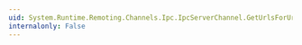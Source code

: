 ```yaml
---
uid: System.Runtime.Remoting.Channels.Ipc.IpcServerChannel.GetUrlsForUri(System.String)
internalonly: False
---
```

